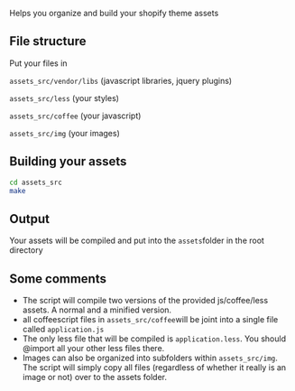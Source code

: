 Helps you organize and build your shopify theme assets


File structure
-----
Put your files in

``assets_src/vendor/libs`` (javascript libraries, jquery plugins)

``assets_src/less`` (your styles)

``assets_src/coffee`` (your javascript)

``assets_src/img`` (your images)




Building your assets
---------------------

```bash
cd assets_src
make
```



Output
------
Your assets will be compiled and put into the ``assets``folder in the root directory


Some comments
-------------
* The script will compile two versions of the provided js/coffee/less assets. A normal and a minified version.
* all coffeescript files in ``assets_src/coffee``will be joint into a single file called ``application.js``
* The only less file that will be compiled is ``application.less``. You should @import all your other less files there.
* Images can also be organized into subfolders within ``assets_src/img``. The script will simply copy all files (regardless of whether it really is an image or not) over to the assets folder.